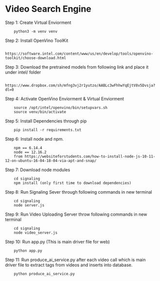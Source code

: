 # Video Search Engine

Step 1: Create Virtual Enviorment

        python3 -m venv venv

Step 2: Install OpenVino ToolKit

        https://software.intel.com/content/www/us/en/develop/tools/openvino-toolkit/choose-download.html
            
Step 3: Download the pretrained models from following link and place it under intel/ folder

        https://www.dropbox.com/sh/mfng3vj2r1yutzo/AABLc3wFhhwYqEjtV8v5Dvsja?dl=0
        
Step 4: Activate OpenVino Enviorment & Virtual Enviorment
    
        source /opt/intel/openvino/bin/setupvars.sh
        source venv/bin/activate

Step 5: Install Dependencies through pip

        pip install -r requirements.txt

Step 6: Install node and npm.
 
        npm == 6.14.4
        node == 12.16.2
        from https://websiteforstudents.com/how-to-install-node-js-10-11-12-on-ubuntu-16-04-18-04-via-apt-and-snap/


Step 7: Download node modules

        cd signaling
        npm install (only first time to download dependencies)
        
Step 8: Run Signaling Sever through following commands in new terminal
        
        cd signaling
        node server.js
        
Step 9: Run Video Uploading Server throw following commands in new terminal

        cd signaling
        node video_server.js

Step 10: Run app.py (This is main driver file for web)
        
        python app.py

Step 11: Run produce_ai_service.py after each video call which is main driver file to extract tags from videos and inserts into database.

        python produce_ai_service.py 